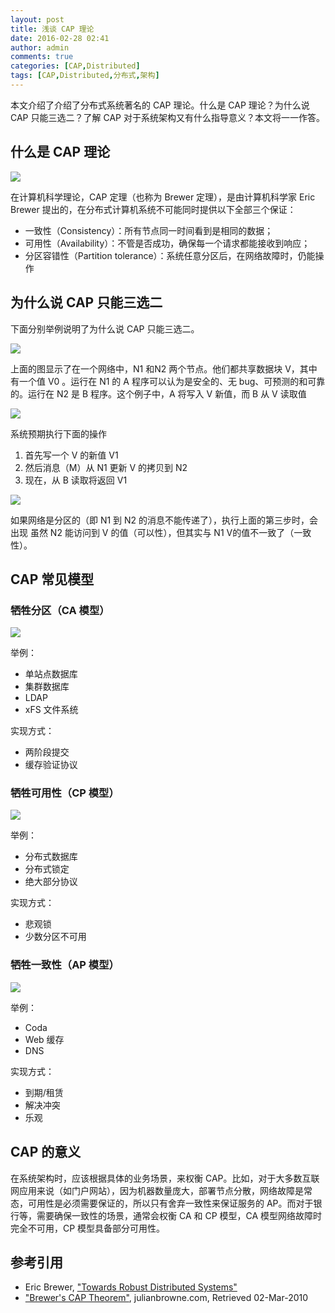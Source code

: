 ```yaml
---
layout: post
title: 浅谈 CAP 理论
date: 2016-02-28 02:41
author: admin
comments: true
categories: [CAP,Distributed]
tags: [CAP,Distributed,分布式,架构]
---
```

本文介绍了介绍了分布式系统著名的 CAP 理论。什么是 CAP 理论？为什么说 CAP 只能三选二？了解 CAP 对于系统架构又有什么指导意义？本文将一一作答。

<!-- more -->

## 什么是 CAP 理论

![](http://i12.tietuku.com/e76dec3cf78f27a5.jpg)


在计算机科学理论，CAP 定理（也称为 Brewer 定理），是由计算机科学家 Eric Brewer 提出的，在分布式计算机系统不可能同时提供以下全部三个保证：

* 一致性（Consistency）：所有节点同一时间看到是相同的数据；
* 可用性（Availability）：不管是否成功，确保每一个请求都能接收到响应；
* 分区容错性（Partition tolerance）：系统任意分区后，在网络故障时，仍能操作

## 为什么说 CAP 只能三选二

下面分别举例说明了为什么说  CAP 只能三选二。

![](http://i12.tietuku.com/ba750cd72b491979.png)

上面的图显示了在一个网络中，N1 和N2 两个节点。他们都共享数据块 V，其中有一个值 V0 。运行在 N1 的 A 程序可以认为是安全的、无 bug、可预测的和可靠的。运行在 N2 是 B 程序。这个例子中，A 将写入 V 新​值，而 B 从 V 读取值

![](http://i12.tietuku.com/21b0286b8360d1a6.png)

系统预期执行下面的操作

1. 首先写一个 V 的新​值 V1
2. 然后消息（M）从 N1 更新 V 的拷贝到 N2
3. 现在，从 B 读取将返回 V1

![](http://i12.tietuku.com/c5aa0d93a35255b0.png)


如果网络是分区的（即 N1 到 N2 的消息不能传递了），执行上面的第三步时，会出现 虽然 N2 能访问到 V 的值（可以性），但其实与 N1 V的值不一致了（一致性）。

## CAP 常见模型

### 牺牲分区（CA 模型）

![](http://i12.tietuku.com/d7947c0125ff3330.jpg)

举例：

* 单站点数据库
* 集群数据库
* LDAP
* xFS 文件系统

实现方式：

* 两阶段提交
* 缓存验证协议

### 牺牲可用性（CP 模型）

![](http://i12.tietuku.com/4b54475279807313.jpg)

举例：

* 分布式数据库
* 分布式锁定
* 绝大部分协议

实现方式：

* 悲观锁
* 少数分区不可用

### 牺牲一致性（AP 模型）

![](http://i12.tietuku.com/598887db6c4066c0.jpg)

举例：

* Coda
* Web 缓存
* DNS

实现方式：

* 到期/租赁
* 解决冲突
* 乐观

## CAP 的意义

在系统架构时，应该根据具体的业务场景，来权衡 CAP。比如，对于大多数互联网应用来说（如门户网站），因为机器数量庞大，部署节点分散，网络故障是常态，可用性是必须需要保证的，所以只有舍弃一致性来保证服务的 AP。而对于银行等，需要确保一致性的场景，通常会权衡 CA 和 CP 模型，CA 模型网络故障时完全不可用，CP 模型具备部分可用性。

## 参考引用

* Eric Brewer, ["Towards Robust Distributed Systems"](http://www.cs.berkeley.edu/~brewer/cs262b-2004/PODC-keynote.pdf)
* ["Brewer's CAP Theorem"](http://www.julianbrowne.com/article/viewer/brewers-cap-theorem), julianbrowne.com, Retrieved 02-Mar-2010
